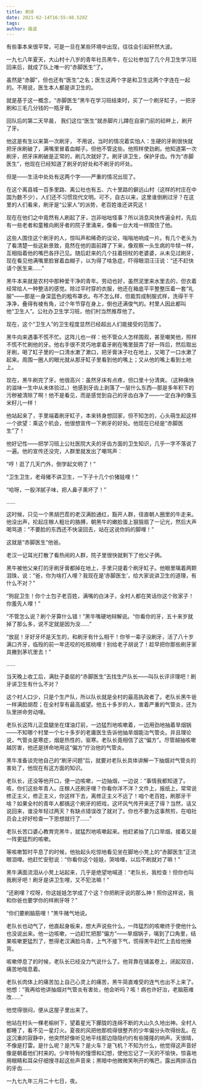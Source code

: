 ```yaml
---
title: 刷牙
date: 2021-02-14T16:55:48.528Z
tags: 
author: 路遥
---
```


有些事本来很平常，可是一旦在某些环境中出现，往往会引起轩然大波。

一九七八年夏天，大山村十八岁的青年社员黑牛，在公社参加了几个月卫生学习班回来后，就成了队上唯一的“赤脚医生”了。

虽然是“赤脚”，但也还有“医生”之名；医生这两个字是和卫生这两个字连在一起的。不用说，医生本人都是讲卫生的。

就是基于这一概念，“赤脚医生”黑牛在学习班结束时，买了一个刷牙缸子，一把牙刷和三毛几分钱的一瓶牙膏。

回队后的第二天早晨， 我们这位“医生”就赤脚片儿蹲在自家门前的硷畔上，刷开了牙。

他这是有生以来第一次刷牙， 不用说，当时的情况着实怕人：生硬的牙刷很快就把牙床刷破了，满嘴里冒着血糊子。但他不管这些。他照样使劲刷。他知道第一次刷牙，把牙床刷破是正常的，刷几次就好了。刷牙讲卫生，保护牙齿。作为“赤脚医生”，他现在已经知道了刷牙的好处和不刷牙的坏处。

但是——生活中处处有这两个字——严重的情况出现了。

在这个离县城一百多里路、离公社也有五、六十里路的僻远山村（这样的村庄在中国为数不少），人们还不习惯现代文明。可不，自古以来，这里谁倒刷过牙？在这里的人们看来，刷牙是“公家人”的派势，老百姓谁还讲究这！

现在在他们之中竟然有人刷起了牙，岂非咄咄怪事？所以消息风快传遍全村，先后有一些老者和童稚向刷牙者的院子里涌来，像看一台大戏一样围住了他。

这些人围住这个刷牙的人，惊叫声和稀奇的议论，嗡嗡地响成一片。有几个老头为了看清楚一些这新景致，竟然在他的面前蹲了下来，像观察一头生病的牛犊一样，互相指着他的嘴巴各抒己见。随后赶来的几个拄着拐杖的老婆婆，从未见过刷牙，现在看见他满嘴里脸冒着血糊子，以为得了啥急症，吓得眼泪汪汪说：“还不赶快请个医生来……”

黑牛本来就是农村中那种爱干净的青年。劳动也好，虽然泥里来水里去的，但衣着经常给人一种整洁的感觉。除过平时穿的衣服，他还在箱底平平整整压着一套“礼服”——那是一身深蓝色的粗布罩衣。布不怎么样，但裁剪成制服式样，洗得干干净净，叠得有棱有角，过个年节穿在身上，倒也还满俊气的。村里人因此都叫他“卫生人”。公社办卫生学习班，他们村当然推荐他了。

现在，这个“卫生人”的卫生程度显然已经超出人们能接受的范围了。

黑牛向来遇事不慌不忙。这阵儿也一样：他不管众人怎样围观，甚至嘲笑他，照样不慌不忙刷他的牙。他右手很不灵巧地拿着牙刷在嘴里鼓弄了好一阵后，然后取出牙刷，喝了缸子里的一口清水漱了漱口，把牙膏沫子吐在地上，又喝了一口水漱了起来。周围一圈人的眼光就从那牙缸子里看到他的嘴上；又从他的嘴上看到土地上。

现在，黑牛刷完了牙。他很高兴：虽然牙床有点疼，但口里十分清爽。（这种痛快的滋味一生中从未体验过。）他感到牙齿上剥落了一层什么东西—那是多年积下的污秽被清除了啊！他不是看见，而是感觉到自己的牙齿白净了——一定白净的像玉米籽儿一样！

他站起来了，手里端着刷牙缸子，本来转身想回家，但不知怎的，心头萌生起这样一个欲望：乘这个机会，他很想宣传一下刷牙的好处。他现在已经是“赤脚医生”了！

他好记性——把学习班上公社医院大夫的牙齿方面的卫生知识，几乎一字不落说了一遍。他的宣传还没完，人群里就发出了嘲骂声：

“哼！逛了几天门外，倒学起文明了！”

“卫生卫生，老母猪不讲卫生，一下子十几个价猪娃哩！”

“哈呀，一股洋腻子味，把人鼻子熏坏了！”

……

这时候，只见一个黑胡巴茬的老汉满脸通红，豁开人群，径直朝人圈里的牛走来。他没出声，抡起庄稼人粗壮的胳膊，朝黑牛的嫩脸蛋上狠狠扇了一记光，然后大声喝骂道：“不要脸的东西还不快滚回去，站在这说你妈的脚哩！”

这就是“赤脚医生”他爸。

老汉一记耳光打散了看热闹的人群，院子里很快就剩下了他父子俩。

黑牛被他父亲打的牙刷牙膏都掉在地上，手里只提着个刷牙缸子。他眼里噙着两颗泪珠，说：“爸，你为啥打人哩？我现在是‘赤脚医生’，给大家说讲卫生的道理，有什么不对？”

“狗屁卫生！你个土包子老百姓，满嘴的白沫子，全村人都在笑话你这个败家子！你羞先人哩！”

“不管怎么说？刷个牙算什么错！”黑牛嘴硬地辩解说。“你看你的牙，五十来岁就掉了那么多，说不定就是因为没……”

“放屁！牙好牙坏是天生的，和刷牙有什么相干！你爷一辈子没刷牙，活了八十岁满口齐牙，临殁的前一年还咬的吃核桃哩！别给老子胡说了！趁早把你那些刷牙家具撇到茅坑里去！”

……

当天晚上收工后，满肚子委屈的“赤脚医生”去找生产队长——叫队长评评理吧！刷牙讲卫生有什么不对？

这个村人口少，只是个生产队，所以队长就是全村的最高执政者了。老队长黑牛爸一样满脸胡茬；在全村享有最高威望。他五十多岁的人，害着严重的气管炎，还为队里拼命劳动哩。

老队长这阵儿正盘腿坐在煤油灯前，一边猛烈地咳嗽着，一边用劲地抽着旱烟锅——不知哪个村里一个七十多岁的老庸医生告诉他抽旱烟能治气管炎。并且理论说，气管炎是寒症，烟是热性的，驱寒。老队长竟相信了这“偏方”。尽管越抽咳嗽越厉害，他还是拼命地用这“偏方”疗治他的气管炎。

黑牛准备谈完他自己的“刷牙问题”后，就要对老队长具体讲解一下抽烟对气管炎的害处了，他现在有这方面的知识。

老队长，还没等他开口，便一边咳嗽，一边抽烟，一边说：“事情我都知道了。咳，你们这些年青人。庄稼人还刷牙哩？你看你洋不洋？文件上，报纸上，常常说修正主义，修正主义，你这样下去，离修正主义不远了！咱个老百姓，刷那牙干啥？如果全村的青年人都搞这个刷牙的把戏，这坏风气传开来还了得？当然，话又说回来，谁没年轻过两天？有缺点错误改了就对了。你也不要为这事熬煎，在咱社员会上好好检查一下思想就行了……”

老队长苦口婆心教育完黑牛，就猛烈地咳嗽起来。他赶紧抽了几口旱烟，接着又是一阵更猛烈的咳嗽。

等咳嗽暂时平息了的时候，他抬起头吃惊地看见坐在脚地小凳上的“赤脚医生”正流眼泪哩。他赶忙安慰说：“你看你这个娃娃，哭啥哩，以后不刷就对了嘛！”

黑牛满面流泪从小凳上站起来，几乎是绝望地喊道：“老队长，我检查！但你也叫我刷牙吧！刷牙是讲卫生哩，又不犯法嘛！”

“还刷哩？哎呀，你这娃娃怎学成了个这？你把刷牙说的那么神！照你这样说，我和你爸也要学你的样刷牙呀？”

“你们要刷脑筋哩！”黑牛赌气地说。

老队长也动气了，他直起身板来，想大声说些什么，一阵猛烈的咳嗽终于使他什么也没说出来。他一边咳嗽，一边赶忙把那“偏方”——旱烟锅子，噙到了口角里，结果咳嗽更猛烈了，憋得老汉满脸乌青，上气不接下气，慌得黑牛赶忙上去给他捶背。

咳嗽停息了的时候，老队长已经没力气说什么了。他背靠在铺盖卷上，闭起双目，痛苦地喘息着。

老队长肉体上的痛苦加上自己心灵上的痛苦，黑牛简直难受的连气也出不上来了。他想：“我再给他讲抽烟对气管炎有害处，他会听吗？咳！病也许好治，老脑筋难改……”

他觉得很闷，便从这屋子里出来了。

他站在村头一棵老榆树下，望着星光下朦胧的连绵不断的大山久久地出神。全村人都睡了，看不见一星灯火。夏夜的风把他那梳得很整齐的少年偏分头吹得纷乱。在这沉重的寂静中，他突然好像听见地平线那边隐隐约约有些隆隆的响声。天很晴，不像是打雷。是什么呢？是汽车？是火车？是飞机？不知为什么，他觉得这声音好像是朝着他们村来的。少年特有的憧憬和幻想，使他忘记了一天的不愉快，惊喜地用眼睛和耳朵仔细搜寻起这些声音来；黑暗中他微微笑咧开的嘴巴，露出两排洁白的牙齿……　　

一九七九年三月二十七日，夜。